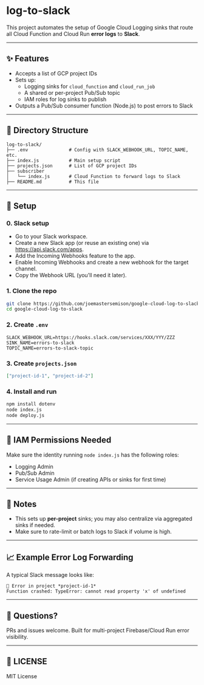 # log-to-slack

This project automates the setup of Google Cloud Logging sinks that route all Cloud Function and Cloud Run **error logs** to **Slack**.

---

## ✨ Features

- Accepts a list of GCP project IDs
- Sets up:
  - Logging sinks for `cloud_function` and `cloud_run_job`
  - A shared or per-project Pub/Sub topic
  - IAM roles for log sinks to publish
- Outputs a Pub/Sub consumer function (Node.js) to post errors to Slack

---

## 📂 Directory Structure

```
log-to-slack/
├── .env               # Config with SLACK_WEBHOOK_URL, TOPIC_NAME, etc.
├── index.js           # Main setup script
├── projects.json      # List of GCP project IDs
├── subscriber
│   └── index.js       # Cloud Function to forward logs to Slack
├── README.md          # This file
```

---

## 📁 Setup

### 0. Slack setup

- Go to your Slack workspace.
- Create a new Slack app (or reuse an existing one) via https://api.slack.com/apps.
- Add the Incoming Webhooks feature to the app.
- Enable Incoming Webhooks and create a new webhook for the target channel.
- Copy the Webhook URL (you'll need it later).

### 1. Clone the repo

```bash
git clone https://github.com/joemastersemison/google-cloud-log-to-slack.git
cd google-cloud-log-to-slack
```

### 2. Create `.env`

```env
SLACK_WEBHOOK_URL=https://hooks.slack.com/services/XXX/YYY/ZZZ
SINK_NAME=errors-to-slack
TOPIC_NAME=errors-to-slack-topic
```

### 3. Create `projects.json`

```json
["project-id-1", "project-id-2"]
```

### 4. Install and run

```bash
npm install dotenv
node index.js
node deploy.js
```

---

## 🔐 IAM Permissions Needed

Make sure the identity running `node index.js` has the following roles:

- Logging Admin
- Pub/Sub Admin
- Service Usage Admin (if creating APIs or sinks for first time)

---

## 🧰 Notes

- This sets up **per-project** sinks; you may also centralize via aggregated sinks if needed.
- Make sure to rate-limit or batch logs to Slack if volume is high.

---

## 📈 Example Error Log Forwarding

A typical Slack message looks like:

```
🚨 Error in project *project-id-1*
Function crashed: TypeError: cannot read property 'x' of undefined
```

---

## 💭 Questions?

PRs and issues welcome. Built for multi-project Firebase/Cloud Run error visibility.

---

## 🚧 LICENSE

MIT License
